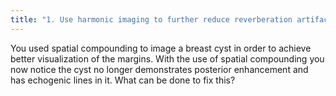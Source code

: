 ```yaml
---
title: "1. Use harmonic imaging to further reduce reverberation artifacts within the cyst, with retention of posterior enhancement."
---
```

You used spatial compounding to image a breast cyst in order to achieve better visualization of the margins. With the use of spatial compounding you now notice the cyst no longer demonstrates posterior enhancement and has echogenic lines in it. What can be done to fix this?

